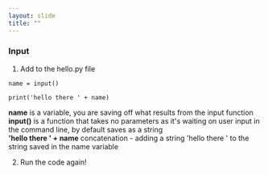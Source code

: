 ```yaml
---
layout: slide
title: ""
---
```

### Input

1. Add to the hello.py file  

`name = input()`  

`print('hello there ' + name)`  

**name** is a variable, you are saving off what results from the input function  
**input()** is a function that takes no parameters as it's waiting on user input in the command line, by default saves as a string  
**'hello there ' + name** concatenation - adding a string 'hello there ' to the string saved in the name variable  

2. Run the code again!
